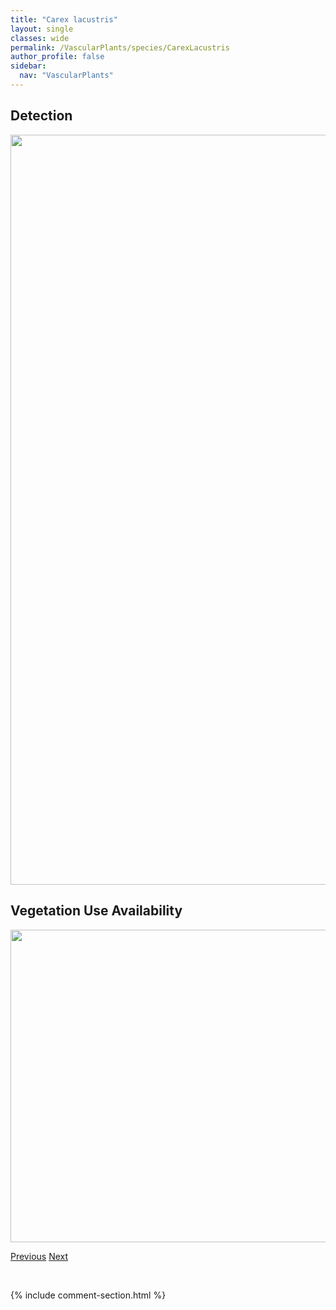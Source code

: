 ```yaml
---
title: "Carex lacustris"
layout: single
classes: wide
permalink: /VascularPlants/species/CarexLacustris
author_profile: false
sidebar:
  nav: "VascularPlants"
---
```


<h2>Detection</h2>

<a href="https://drive.google.com/uc?export=view&id=1DbHqydyW_AG08TIEceWSbvW1B__bRT0t">
<img src="https://drive.google.com/uc?export=view&id=1DbHqydyW_AG08TIEceWSbvW1B__bRT0t" height = "1200" width = "800">
</a>


<h2>Vegetation Use Availability</h2>

<a href="https://drive.google.com/uc?export=view&id=195wzN-M3QB-UHTzQoH6lr7f9PJZjAYgL">
<img src="https://drive.google.com/uc?export=view&id=195wzN-M3QB-UHTzQoH6lr7f9PJZjAYgL" height = "500" width = "1000">
</a>


<a href="/DevelopmentWebsite/VascularPlants/species/CarexInterior" class="pagination--pager" title="Carex interior">Previous</a> <a href="/DevelopmentWebsite/VascularPlants/species/CarexLasiocarpa" class="pagination--pager" title="Carex lasiocarpa">Next</a>

<p>&nbsp;</p>

{% include comment-section.html %}
